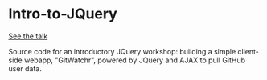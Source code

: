 # Intro-to-JQuery
[See the talk](https://docs.google.com/presentation/d/1Y9cRMShTMrFnYiPnPwJSOtZf4HNHmKx-B7e5DohXCLQ/edit?usp=sharing)

Source code for an introductory JQuery workshop: building a simple client-side webapp, "GitWatchr", powered by JQuery and AJAX to pull GitHub user data.
